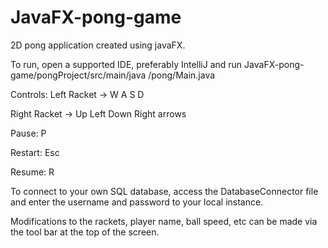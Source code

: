 # JavaFX-pong-game
2D pong application created using javaFX.

To run, open a supported IDE, preferably IntelliJ and run JavaFX-pong-game/pongProject/src/main/java
/pong/Main.java 

Controls:
Left Racket ->  W A S D

Right Racket -> Up Left Down Right arrows

Pause: P

Restart: Esc

Resume: R

To connect to your own SQL database, access the DatabaseConnector file and enter the username and password to your local instance.

Modifications to the rackets, player name, ball speed, etc can be made via the tool bar at the top of the screen.
